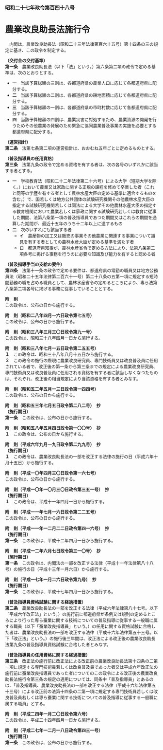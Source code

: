 ### 昭和二十七年政令第百四十八号  
# 農業改良助長法施行令  
　内閣は、農業改良助長法（昭和二十三年法律第百六十五号）第十四条の三の規定に基き、この政令を制定する。  
  
**（交付金の交付基準）**  
**第一条**　農業改良助長法（以下「法」という。）第六条第二項の政令で定める基準は、次のとおりとする。  
* **一**　当該予算総額の三割は、各都道府県の農業人口に応じて各都道府県に配分する。  
* **二**　当該予算総額の二割は、各都道府県の耕地面積に応じて各都道府県に配分する。  
* **三**　当該予算総額の一割は、各都道府県の市町村数に応じて各都道府県に配分する。  
* **四**　当該予算総額の四割は、農業災害に対処するため、農業資源の開発を行うためその他農業の発展のため緊急に協同農業普及事業の実施を必要とする都道府県に配分する。  
  
**（運営指針）**  
**第二条**　法第七条第二項の運営指針は、おおむね五年ごとに定めるものとする。  
  
**（普及指導員の任用資格）**  
**第三条**　法第九条の政令で定める資格を有する者は、次の各号のいずれかに該当する者とする。  
* **一**　学校教育法（昭和二十二年法律第二十六号）による大学（短期大学を除く。）において農業又は家政に関する正規の課程を修めて卒業した者（これと同等の学歴を有する者として農林水産大臣の定める基準に適合するものを含む。）で、国若しくは地方公共団体の試験研究機関その他農林水産大臣の指定する試験研究機関若しくは同法による大学その他農林水産大臣の指定する教育機関において農業若しくは家政に関する試験研究若しくは教育に従事した期間、法第八条第一項の普及指導員であつた期間又はこれらの期間を通算した期間が、最近十五年のうち十二年以上に達するもの  
* **二**　次のいずれにも該当する者  
	* **イ**　農産物の加工又は販売の事業その他農業に関連する事業について識見を有する者としての農林水産大臣が定める基準を満たす者  
	* **ロ**　都道府県知事が、農林水産省令で定める方法により、法第八条第二項各号に掲げる事務を行うのに必要な知識及び能力を有すると認める者  
  
**（普及指導手当の支給の要件）**  
**第四条**　法第十一条の政令で定める要件は、都道府県の常勤の職員又は地方公務員法（昭和二十五年法律第二百六十一号）第二十八条の五第一項に規定する短時間勤務の職を占める職員として、農林水産省令の定めるところにより、専ら法第八条第二項各号に掲げる事務に従事していることとする。  
  
**附　則**  
この政令は、公布の日から施行する。  
  
**附　則（昭和二八年四月一六日政令第七五号）**  
この政令は、公布の日から施行する。  
  
**附　則（昭和三八年三月三〇日政令第九一号）**  
この政令は、昭和三十八年四月一日から施行する。  
  
**附　則（昭和三八年七月一五日政令第二五五号）**  
**１**　この政令は、昭和三十八年八月十五日から施行する。  
**２**　この政令の施行の際現に農業改良研究員、専門技術員又は改良普及員に任用されている者で、改正後の第一条から第三条までの規定による農業改良研究員、専門技術員又は改良普及員に任用される資格を有する者に該当しなくなつたものは、それぞれ、改正後の相当規定により当該資格を有する者とみなす。  
  
**附　則（昭和五二年五月一三日政令第一四四号）**  
この政令は、公布の日から施行する。  
  
**附　則（昭和五三年七月五日政令第二八二号）　抄**  
**（施行期日）**  
**第一条**　この政令は、公布の日から施行する。  
  
**附　則（昭和五八年五月四日政令第一〇〇号）　抄**  
**１**　この政令は、公布の日から施行する。  
  
**附　則（平成六年九月一九日政令第二九九号）　抄**  
**（施行期日）**  
**１**　この政令は、農業改良助長法の一部を改正する法律の施行の日（平成六年十月十五日）から施行する。  
  
**附　則（平成一〇年四月三〇日政令第一六七号）**  
この政令は、公布の日から施行する。  
  
**附　則（平成一〇年一〇月三〇日政令第三五一号）　抄**  
**（施行期日）**  
**１**　この政令は、平成十一年四月一日から施行する。  
  
**附　則（平成一一年七月一六日政令第二二五号）**  
この政令は、公布の日から施行する。  
  
**附　則（平成一一年一二月二二日政令第四一六号）　抄**  
**（施行期日）**  
**第一条**　この政令は、平成十二年四月一日から施行する。  
  
**附　則（平成一二年六月七日政令第三一〇号）　抄**  
**（施行期日）**  
**第一条**　この政令は、内閣法の一部を改正する法律（平成十一年法律第八十八号）の施行の日（平成十三年一月六日）から施行する。  
  
**附　則（平成一七年一月二六日政令第九号）　抄**  
**（施行期日）**  
**第一条**　この政令は、平成十七年四月一日から施行する。  
  
**（普及指導員資格試験に関する経過措置）**  
**第二条**　農業改良助長法の一部を改正する法律（平成六年法律第八十七号。以下「平成六年改正法」という。）の施行前に都道府県が条例又は規則の定めるところにより行った専ら蚕業に関する技術についての普及指導に従事する一般職に属する職員（以下「蚕業改良指導員」という。）の任用に関する資格試験に合格した者は、農業改良助長法の一部を改正する法律（平成十六年法律第五十三号。以下「改正法」という。）の施行後三年間は、改正法による改正後の農業改良助長法第九条の普及指導員資格試験に合格した者とみなす。  
  
**（普及指導員の任用資格に関する経過措置）**  
**第三条**　改正法の施行前に改正法による改正前の農業改良助長法第十四条の二第一項に規定する専門技術員若しくは改良普及員であった者又は平成六年改正法の施行前に蚕業改良指導員であった者についてのこの政令による改正後の農業改良助長法施行令第三条の規定の適用については、同条中「普及指導員」とあるのは、「普及指導員、農業改良助長法の一部を改正する法律（平成十六年法律第五十三号）による改正前の法第十四条の二第一項に規定する専門技術員若しくは改良普及員若しくは専ら蚕業に関する技術についての普及指導に従事する一般職に属する職員」とする。  
  
**附　則（平成二四年一月二〇日政令第六号）**  
この政令は、平成二十四年四月一日から施行する。  
  
**附　則（平成二七年一二月一八日政令第四三一号）**  
**（施行期日）**  
**第一条**　この政令は、公布の日から施行する。  
  
